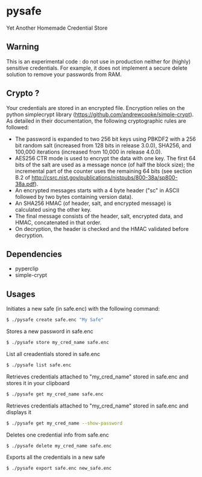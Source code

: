 # pysafe
Yet Another Homemade Credential Store

## Warning

This is an experimental code : do not use in production neither for (highly) sensitive credentials.
For example, it does not implement a secure delete solution to remove your passwords from RAM.

## Crypto ?

Your credentials are stored in an encrypted file. Encryption relies on the python simplecrypt library (https://github.com/andrewcooke/simple-crypt).
As detailed in their documentation, the following cryptographic rules are followed:

* The password is expanded to two 256 bit keys using PBKDF2 with a 256 bit random salt (increased from 128 bits in release 3.0.0), SHA256, and 100,000 iterations (increased from 10,000 in release 4.0.0).
* AES256 CTR mode is used to encrypt the data with one key. The first 64 bits of the salt are used as a message nonce (of half the block size); the incremental part of the counter uses the remaining 64 bits (see section B.2 of http://csrc.nist.gov/publications/nistpubs/800-38a/sp800-38a.pdf).
* An encrypted messages starts with a 4 byte header ("sc" in ASCII followed by two bytes containing version data).
* An SHA256 HMAC (of header, salt, and encrypted message) is calculated using the other key.
* The final message consists of the header, salt, encrypted data, and HMAC, concatenated in that order.
* On decryption, the header is checked and the HMAC validated before decryption.


## Dependencies

- pyperclip
- simple-crypt

## Usages

Initiates a new safe (in safe.enc) with the following command:
```bash
$ ./pysafe create safe.enc "My Safe"
```

Stores a new password in safe.enc
```bash
$ ./pysafe store my_cred_name safe.enc 
```

List all creadentials stored in safe.enc
```bash
$ ./pysafe list safe.enc
```

Retrieves credentials attached to "my_cred_name"  stored in safe.enc and stores it in your clipboard
```bash
$ ./pysafe get my_cred_name safe.enc

```

Retrieves credentials attached to "my_cred_name" stored in safe.enc and displays it
```bash
$ ./pysafe get my_cred_name --show-password

```

Deletes one credential info from safe.enc
```bash
$ ./pysafe delete my_cred_name safe.enc
```

Exports all the credentials in a new safe
```bash
$ ./pysafe export safe.enc new_safe.enc
```
